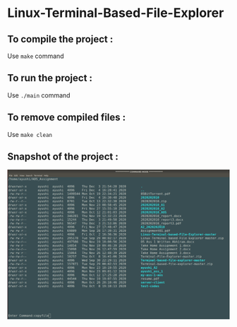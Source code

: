 # Linux-Terminal-Based-File-Explorer
## To compile the project :
Use `make` command
## To run the project :
Use `./main` command
## To remove compiled files : 
Use `make clean`

## Snapshot of the project :
![](images/snapshot.png)
